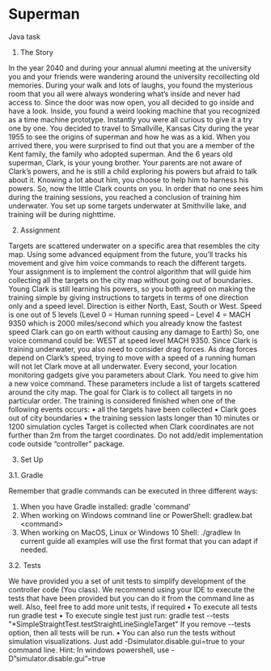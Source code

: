 # Superman
Java task

1. The Story

In the year 2040 and during your annual alumni meeting at the university you and your friends
were wandering around the university recollecting old memories. During your walk and lots of
laughs, you found the mysterious room that you all were always wondering what’s inside and never
had access to. Since the door was now open, you all decided to go inside and have a look.
Inside, you found a weird looking machine that you recognized as a time machine prototype.
Instantly you were all curious to give it a try one by one. You decided to travel to Smallville, Kansas
City during the year 1955 to see the origins of superman and how he was as a kid.
When you arrived there, you were surprised to find out that you are a member of the Kent family,
the family who adopted superman. And the 6 years old superman, Clark, is your young brother.
Your parents are not aware of Clark’s powers, and he is still a child exploring his powers but afraid
to talk about it.
Knowing a lot about him, you choose to help him to harness his powers. So, now the little Clark
counts on you.
In order that no one sees him during the training sessions, you reached a conclusion of training
him underwater. You set up some targets underwater at Smithville lake, and training will be during
nighttime.

2. Assignment

Targets are scattered underwater on a specific area that resembles the city map. Using some
advanced equipment from the future, you’ll tracks his movement and give him voice commands to
reach the different targets.
Your assignment is to implement the control algorithm that will guide him collecting all the targets
on the city map without going out of boundaries.
Young Clark is still learning his powers, so you both agreed on making the training simple by giving
instructions to targets in terms of one direction only and a speed level.
Direction is either North, East, South or West.
Speed is one out of 5 levels (Level 0 = Human running speed – Level 4 = MACH 9350 which is
2000 miles/second which you already know the fastest speed Clark can go on earth without
causing any damage to Earth)
So, one voice command could be: WEST at speed level MACH 9350.
Since Clark is training underwater, you also need to consider drag forces. As drag forces depend
on Clark’s speed, trying to move with a speed of a running human will not let Clark move at all
underwater.
Every second, your location monitoring gadgets give you parameters about Clark. You need to
give him a new voice command. These parameters include a list of targets scattered around the
city map. The goal for Clark is to collect all targets in no particular order.
The training is considered finished when one of the following events occurs:
• all the targets have been collected
• Clark goes out of city boundaries
• the training session lasts longer than 10 minutes or 1200 simulation cycles
Target is collected when Clark coordinates are not further than 2m from the target coordinates.
Do not add/edit implementation code outside “controller” package.

3. Set Up

3.1. Gradle

Remember that gradle commands can be executed in three different ways:
1. When you have Gradle installed: gradle 'command'
2. When working on Windows command line or PowerShell: gradlew.bat \<command>
3. When working on MacOS, Linux or Windows 10 Shell: ./gradlew <command>
In current guide all examples will use the first format that you can adapt if needed.

3.2. Tests

We have provided you a set of unit tests to simplify development of the controller code (You
class). We recommend using your IDE to execute the tests that have been provided but you can
do it from the command line as well. Also, feel free to add more unit tests, if required
• To execute all tests run
gradle test
• To execute single test just run:
gradle test --tests "*SimpleStraightTest.testStraightLineSingleTarget"
If you remove --tests option, then all tests will be run.
• You can also run the tests without simulation visualizations. Just add
-Dsimulator.disable.gui=true to your command line.
Hint: In windows powershell, use -D”simulator.disable.gui”=true

